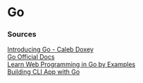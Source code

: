 # Go

### Sources

[Introducing Go - Caleb Doxey](http://shop.oreilly.com/product/0636920046516.do)  
[Go Official Docs](https://go.dev/doc/)  
[Learn Web Programming in Go by Examples](https://gowebexamples.com/)  
[Building CLI App with Go](https://spf13.com/presentation/building-an-awesome-cli-app-in-go-oscon/)